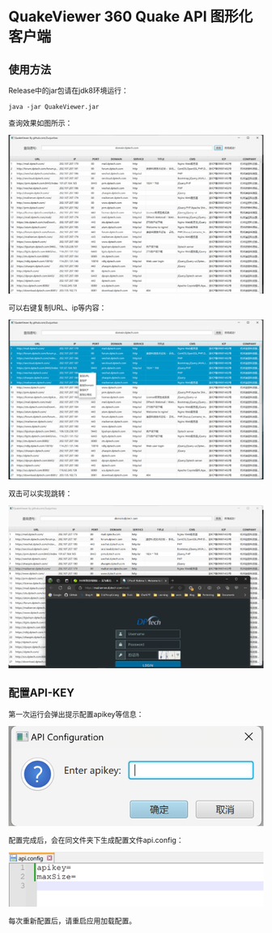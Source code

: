 # QuakeViewer 360 Quake API 图形化客户端

## 使用方法

Release中的jar包请在jdk8环境运行：

```
java -jar QuakeViewer.jar
```

查询效果如图所示：

![image-20231214162439986](README.assets/image-20231214162439986.png)

可以右键复制URL、ip等内容：

![image-20231214162544959](README.assets/image-20231214162544959.png)

双击可以实现跳转：

![image-20231214162656467](README.assets/image-20231214162656467.png)

## 配置API-KEY

第一次运行会弹出提示配置apikey等信息：

![image-20231214162959349](README.assets/image-20231214162959349.png)

配置完成后，会在同文件夹下生成配置文件api.config：

![image-20231214163105814](README.assets/image-20231214163105814.png)

每次重新配置后，请重启应用加载配置。